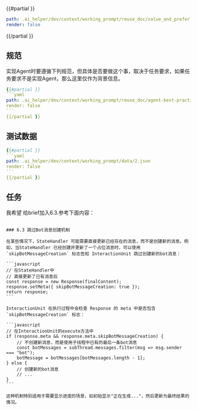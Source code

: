 
{{#partial }}
```yaml
path: .ai_helper/dev/context/working_prompt/reuse_doc/value_and_prefer.md
render: false
```
{{/partial }}


## 规范

实现Agent时要遵循下列规范，但具体是否要做这个事，取决于任务要求，如果任务要求不是实现Agent，那么这里仅作为背景信息。
`````yaml
{{#partial }}
```yaml
path: .ai_helper/dev/context/working_prompt/reuse_doc/agent-best-practice-brief.md
render: false
```
{{/partial }}
`````


## 测试数据

`````yaml
{{#partial }}
```yaml
path: .ai_helper/dev/context/working_prompt/data/2.json
render: false
```
{{/partial }}
`````


## 任务

我希望 给brief加入6.3.参考下面内容：
````

### 6.3 跳过Bot消息创建机制

在某些情况下，StateHandler 可能需要直接更新已经存在的消息，而不是创建新的消息。例如，当StateHandler 已经创建并更新了一个占位消息时，可以使用 `skipBotMessageCreation` 标志告知 InteractionUnit 跳过创建新的bot消息：

```javascript
// 在StateHandler中
// 直接更新了已有消息后
const response = new Response(finalContent);
response.setMeta({ skipBotMessageCreation: true });
return response;
```

InteractionUnit 在执行过程中会检查 Response 的 meta 中是否包含 `skipBotMessageCreation` 标志：

```javascript
// 在InteractionUnit的execute方法中
if (response.meta && response.meta.skipBotMessageCreation) {
    // 不创建新消息，而是使用子线程中已有的最后一条bot消息
    const botMessages = subThread.messages.filter(msg => msg.sender === "bot");
    botMessage = botMessages[botMessages.length - 1];
} else {
    // 创建新的bot消息
    // ...
}
```

这种机制特别适用于需要显示进度的场景，如初始显示"正在生成..."，然后更新为最终结果的情况。
````
